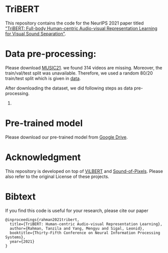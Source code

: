 # TriBERT

This repository contains the code for the NeurIPS 2021 paper titled ["TriBERT: Full-body Human-centric Audio-visual Representation Learning for Visual Sound Separation"](https://arxiv.org/pdf/2110.13412.pdf).

# Data pre-processing:

Please download [MUSIC21](https://github.com/roudimit/MUSIC_dataset). we found 314 videos are missing. Moreover, the train/val/test split was unavailable. Therefore, we used a random 80/20 train/test split which is given in [data](https://github.com/ubc-vision/TriBERT/tree/master/data). 

After downloading the dataset, we did following steps as data pre-processing.

1.

# Pre-trained model

Please download our pre-trained model from [Google Drive](https://drive.google.com/file/d/1cOIEUzcp7tKO1C6OyXwso2Rrm0wZHuu2/view?usp=sharing).

# Acknowledgment

This repository is developed on top of [ViLBERT](https://github.com/jiasenlu/vilbert_beta) and [Sound-of-Pixels](https://github.com/hangzhaomit/Sound-of-Pixels). Please also refer to the original License of these projects.

# Bibtext

If you find this code is useful for your research, please cite our paper


```
@inproceedings{rahman2021tribert,
  title={TriBERT: Human-centric Audio-visual Representation Learning},
  author={Rahman, Tanzila and Yang, Mengyu and Sigal, Leonid},
  booktitle={Thirty-Fifth Conference on Neural Information Processing Systems},
  year={2021}
}
```
